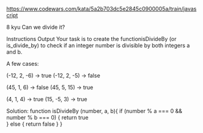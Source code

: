 https://www.codewars.com/kata/5a2b703dc5e2845c0900005a/train/javascript

8 kyu
Can we divide it?

Instructions
Output
Your task is to create the functionisDivideBy (or is_divide_by) to check if an integer number is divisible by both integers a and b.

A few cases:


(-12, 2, -6)  ->  true
(-12, 2, -5)  ->  false

(45, 1, 6)    ->  false
(45, 5, 15)   ->  true

(4, 1, 4)     ->  true
(15, -5, 3)   ->  true


Solution: 
function isDivideBy (number, a, b){
  if (number % a === 0 && number % b === 0) {
    return true     
    } else {
      return false
    }
}
